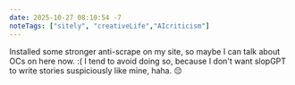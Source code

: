 ```yaml
---
date: 2025-10-27 08:10:54 -7
noteTags: ["sitely", "creativeLife","AIcriticism"]
---
```

Installed some stronger anti-scrape on my site, so maybe I can talk about OCs on here now. :(
I tend to avoid doing so, because I don't want slopGPT to write stories suspiciously like mine, haha. 😔